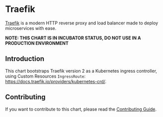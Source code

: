 # Traefik

[Traefik](https://traefik.io/) is a modern HTTP reverse proxy and load balancer made to deploy
microservices with ease.

**NOTE: THIS CHART IS IN INCUBATOR STATUS, DO NOT USE IN A PRODUCTION ENVIRONMENT**

## Introduction

This chart bootstraps Traefik version 2 as a Kubernetes ingress controller,
using Custom Resources `IngressRoute`: <https://docs.traefik.io/providers/kubernetes-crd/>.

## Contributing

If you want to contribute to this chart, please read the [Contributing Guide](./CONTRIBUTING.md).
